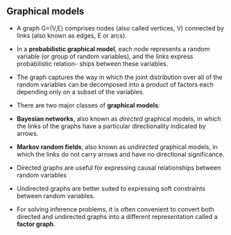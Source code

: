 ## Graphical models

- A graph G=(V,E) comprises nodes (also called vertices, V) connected by links (also known as edges, E or arcs).

- In a **probabilistic graphical model**, each node represents a random variable (or group of random variables), and the links express probabilistic relation- ships between these variables.

- The graph captures the way in which the joint distribution over all of the random variables can be decomposed into a product of factors each depending only on a subset of the variables.

- There are two major classes of **graphical models**:

- **Bayesian networks**, also known as _directed_ graphical models, in which the links of the graphs have a particular directionality indicated by arrows.

- **Markov random fields**, also known as _undirected_ graphical models, in which the links do not carry arrows and have no directional significance.

- Directed graphs are useful for expressing causal relationships between random variables

- Undirected graphs are better suited to expressing soft constraints between random variables.

- For solving inference problems, it is often convenient to convert both directed and undirected graphs into a different representation called a **factor graph**.
